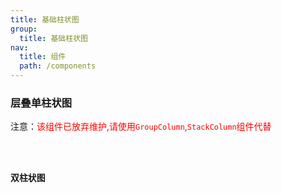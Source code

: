 ```yaml
---
title: 基础柱状图
group:
  title: 基础柱状图
nav:
  title: 组件
  path: /components
---
```


### 层叠单柱状图

注意：<font color="red">该组件已放弃维护,请使用`GroupColumn`,`StackColumn`组件代替</font>

<code src="./demos/index.tsx" />

### 双柱状图

<code src="./demos/dodge.tsx" />

<API/>
